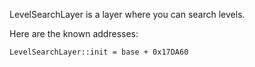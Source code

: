 LevelSearchLayer is a layer where you can search levels.

Here are the known addresses:

```
LevelSearchLayer::init = base + 0x17DA60
```
